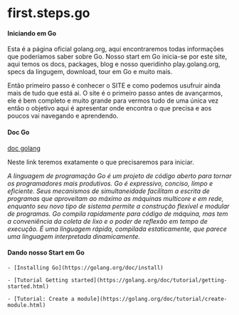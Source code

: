 # first.steps.go

#### Iniciando em Go

Esta é a página oficial golang.org, aqui encontraremos todas informações que poderíamos saber sobre Go.
Nosso start em Go inicia-se por este site, aqui temos os docs, packages, blog e nosso queridinho play.golang.org, specs da lingugem, download, tour em Go e muito mais.

Então primeiro passo é conhecer o SITE e como podemos usufruir ainda mais de tudo que está ai.
O site é o primeiro passo antes de avançarmos, ele é bem completo e muito grande para vermos tudo de uma única vez então o objetivo aqui é apresentar onde encontra o que precisa e aos poucos vai navegando e aprendendo.


#### Doc Go

[doc golang](https://golang.org/doc)

Neste link teremos exatamente o que precisaremos para iniciar.


_A linguagem de programação Go é um projeto de código aberto para tornar os programadores mais produtivos.
Go é expressivo, conciso, limpo e eficiente. Seus mecanismos de simultaneidade facilitam a escrita de programas que aproveitam ao máximo as máquinas multicore e em rede, enquanto seu novo tipo de sistema permite a construção flexível e modular de programas. Go compila rapidamente para código de máquina, mas tem a conveniência da coleta de lixo e o poder de reflexão em tempo de execução. É uma linguagem rápida, compilada estaticamente, que parece uma linguagem interpretada dinamicamente._

#### Dando nosso Start em Go

 	- [Installing Go](https://golang.org/doc/install)
	
	- [Tutorial Getting started](https://golang.org/doc/tutorial/getting-started.html)
	
	- [Tutorial: Create a module](https://golang.org/doc/tutorial/create-module.html)




